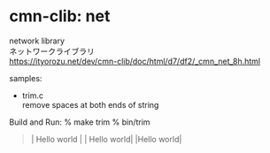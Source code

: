 cmn-clib: net
===============


network library  
ネットワークライブラリ  
https://ityorozu.net/dev/cmn-clib/doc/html/d7/df2/_cmn_net_8h.html  


samples:  
- trim.c  
remove spaces at both ends of string

Build and Run:
% make trim
% bin/trim
> | Hello world | 
> | Hello world| 
> |Hello world|
